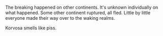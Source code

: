 The breaking happened on other continents. It's unknown individually on what happened. Some other continent ruptured, all fled. Little by little everyone made their way over to the waking realms.

Korvosa smells like piss. 